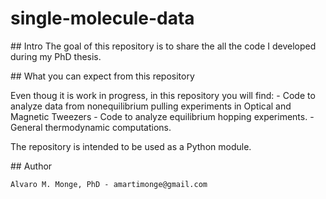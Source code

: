 # single-molecule-data

## Intro
The goal of this repository is to share the all the code I developed during my PhD thesis. 

## What you can expect from this repository

Even thoug it is work in progress, in this repository you will find:
    - Code to analyze data from nonequilibrium pulling experiments in Optical and Magnetic Tweezers
    - Code to analyze equilibrium hopping experiments.
    - General thermodynamic computations.
    
The repository is intended to be used as a Python module. 

## Author

    Alvaro M. Monge, PhD - amartimonge@gmail.com
